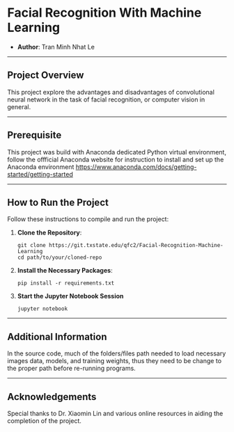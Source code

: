 # Facial Recognition With Machine Learning

- **Author**: Tran Minh Nhat Le

---

## Project Overview
This project explore the advantages and disadvantages of convolutional 
neural network in the task of facial recognition, or computer vision
in general. 

---

## Prerequisite
This project was build with Anaconda dedicated Python 
virtual environment, follow the offficial Anaconda website 
for instruction to install and set up the Anaconda 
environment 
https://www.anaconda.com/docs/getting-started/getting-started

---

## How to Run the Project
Follow these instructions to compile and run the project:

1. **Clone the Repository**:  
   ```Anaconda Prompt
   git clone https://git.txstate.edu/qfc2/Facial-Recognition-Machine-Learning
   cd path/to/your/cloned-repo
   ```
2. **Install the Necessary Packages**:  
   ```Anaconda Prompt
   pip install -r requirements.txt
   ```
3. **Start the Jupyter Notebook Session**
   ```Anaconda Prompt
   jupyter notebook
   ```
---

## Additional Information
In the source code, much of the folders/files path needed to load necessary images data,
models, and training weights, thus they need to be change to the proper path before re-running 
programs.

---

## Acknowledgements
Special thanks to Dr. Xiaomin Lin and various online resources in aiding the completion of the project. 
